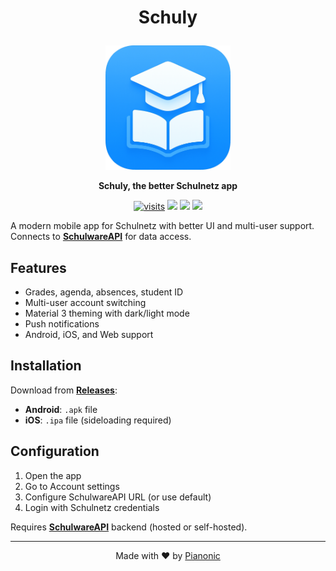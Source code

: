 # <p align="center">Schuly</p>
<p align="center">
  <img src="./assets/app_icon.png" width="200" alt="Schuly Logo">
</p>
<p align="center">
  <strong>Schuly, the better Schulnetz app</strong>
</p>
<p align="center">
  <a href="https://github.com/PianoNic/Schuly"><img src="https://badgetrack.pianonic.ch/badge?tag=schuly&label=visits&color=3da8ff&style=flat" alt="visits"/></a>
  <a href="https://github.com/PianoNic/Schuly/blob/main/LICENSE"><img src="https://img.shields.io/github/license/PianoNic/Schuly?color=3da8ff"/></a>
  <a href="https://github.com/PianoNic/Schuly/releases"><img src="https://img.shields.io/github/v/release/PianoNic/Schuly?include_prereleases&color=3da8ff&label=Latest%20Release"/></a>
  <a href="#-installation"><img src="https://img.shields.io/badge/Selfhost-Instructions-3da8ff.svg"/></a>
</p>

A modern mobile app for Schulnetz with better UI and multi-user support. Connects to **[SchulwareAPI](https://github.com/PianoNic/SchulwareAPI)** for data access.

## Features

- Grades, agenda, absences, student ID
- Multi-user account switching
- Material 3 theming with dark/light mode
- Push notifications
- Android, iOS, and Web support

## Installation

Download from **[Releases](https://github.com/PianoNic/Schuly/releases)**:
- **Android**: `.apk` file
- **iOS**: `.ipa` file (sideloading required)

## Configuration

1. Open the app
2. Go to Account settings
3. Configure SchulwareAPI URL (or use default)
4. Login with Schulnetz credentials

Requires **[SchulwareAPI](https://github.com/PianoNic/SchulwareAPI)** backend (hosted or self-hosted).

---
<p align="center">Made with ❤️ by <a href="https://github.com/Pianonic">Pianonic</a></p>
